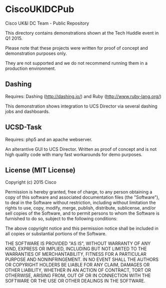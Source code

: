 # CiscoUKIDCPub
Cisco UK&amp;I DC Team - Public Repository

This directory contains demonstrations shown at the Tech Huddle event in Q1 2015.

Please note that these projects were written for proof of concept and demonstration purposes only.

They are not supported and we do not recommend running them in a production environment.

Dashing
-------
Requires: Dashing (http://dashing.io/) and Ruby (http://www.ruby-lang.org/)

This demonstration shows integration to UCS Director via several dashing jobs and dashboards.

UCSD-Task
---------
Requires: php5 and an apache webserver.

An alterantive GUI to UCS Director. Written as proof of concept and is not high quality code with many
fast workarounds for demo purposes.

License (MIT License)
---------------------
Copyright (c) 2015 Cisco


Permission is hereby granted, free of charge, to any person obtaining a copy of this software and associated documentation files (the "Software"), to deal in the Software without restriction, including without limitation the rights to use, copy, modify, merge, publish, distribute, sublicense, and/or sell copies of the Software, and to permit persons to whom the Software is furnished to do so, subject to the following conditions:

The above copyright notice and this permission notice shall be included in all copies or substantial portions of the Software.

THE SOFTWARE IS PROVIDED "AS IS", WITHOUT WARRANTY OF ANY KIND, EXPRESS OR IMPLIED, INCLUDING BUT NOT LIMITED TO THE WARRANTIES OF MERCHANTABILITY, FITNESS FOR A PARTICULAR PURPOSE AND NONINFRINGEMENT. IN NO EVENT SHALL THE AUTHORS OR COPYRIGHT HOLDERS BE LIABLE FOR ANY CLAIM, DAMAGES OR OTHER LIABILITY, WHETHER IN AN ACTION OF CONTRACT, TORT OR OTHERWISE, ARISING FROM, OUT OF OR IN CONNECTION WITH THE SOFTWARE OR THE USE OR OTHER DEALINGS IN THE SOFTWARE.

